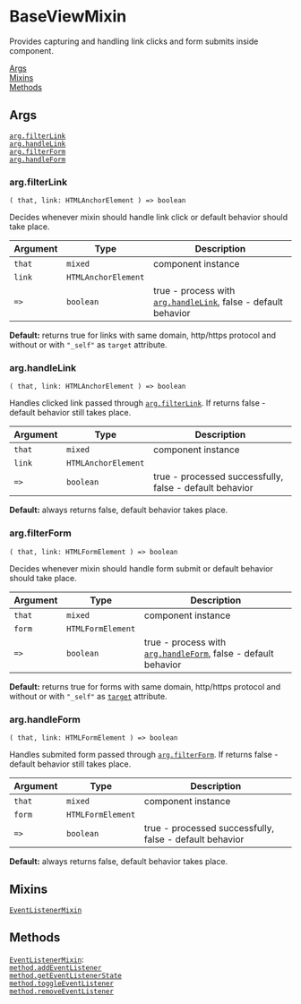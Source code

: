 # BaseViewMixin

Provides capturing and handling link clicks and form submits inside component.

[Args](#args)  
[Mixins](#mixins)  
[Methods](#methods)  


## Args

[`arg.filterLink`](#argfilterlink)  
[`arg.handleLink`](#arghandlelink)  
[`arg.filterForm`](#argfilterform)  
[`arg.handleForm`](#arghandleform)  


### arg.filterLink

`( that, link: HTMLAnchorElement ) => boolean`

Decides whenever mixin should handle link click or default behavior should take place.

| Argument | Type                | Description                                                                      |
| -------- | ------------------- | -------------------------------------------------------------------------------- |
| `that`   | `mixed`             | component instance                                                               |
| `link`   | `HTMLAnchorElement` |                                                                                  |
| `=>`     | `boolean`           | true - process with [`arg.handleLink`](#arghandlelink), false - default behavior |

**Default:** returns true for links with same domain, http/https protocol and without or with `"_self"` as `target` attribute.


### arg.handleLink

`( that, link: HTMLAnchorElement ) => boolean`

Handles clicked link passed through [`arg.filterLink`](#argfilterlink). If returns false - default behavior still takes place.

| Argument | Type                | Description                                             |
| -------- | ------------------- | ------------------------------------------------------- |
| `that`   | `mixed`             | component instance                                      |
| `link`   | `HTMLAnchorElement` |                                                         |
| `=>`     | `boolean`           | true - processed successfully, false - default behavior |

**Default:** always returns false, default behavior takes place.


### arg.filterForm

`( that, link: HTMLFormElement ) => boolean`

Decides whenever mixin should handle form submit or default behavior should take place.

| Argument | Type              | Description                                                                      |
| -------- | ----------------- | -------------------------------------------------------------------------------- |
| `that`   | `mixed`           | component instance                                                               |
| `form`   | `HTMLFormElement` |                                                                                  |
| `=>`     | `boolean`         | true - process with [`arg.handleForm`](#arghandleform), false - default behavior |

**Default:** returns true for forms with same domain, http/https protocol and without or with `"_self"` as [`target`](https://developer.mozilla.org/en-US/docs/Web/API/HTMLFormElement/target) attribute.


### arg.handleForm

`( that, link: HTMLFormElement ) => boolean`

Handles submited form passed through [`arg.filterForm`](#argfilterform). If returns false - default behavior still takes place.

| Argument | Type              | Description                                             |
| -------- | ----------------- | ------------------------------------------------------- |
| `that`   | `mixed`           | component instance                                      |
| `form`   | `HTMLFormElement` |                                                         |
| `=>`     | `boolean`         | true - processed successfully, false - default behavior |

**Default:** always returns false, default behavior takes place.


## Mixins

[`EventListenerMixin`](../mixin.utility.EventListener/README.md)


## Methods

[`EventListenerMixin`](../mixin.utility.EventListener/README.md#methods):  
[`method.addEventListener`](../mixin.utility.EventListener/README.md#methodaddeventlistener)  
[`method.getEventListenerState`](../mixin.meta.BaseListener/README.md#methodgetnamelistenerstate)  
[`method.toggleEventListener`](../mixin.meta.BaseListener/README.md#methodtogglenamelistener)  
[`method.removeEventListener`](../mixin.meta.BaseListener/README.md#methodremovenamelistener)  
